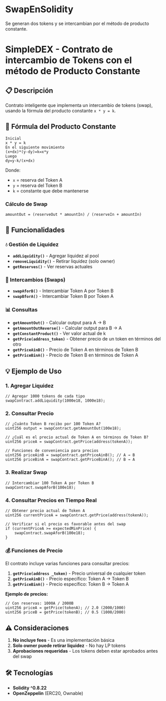 # SwapEnSolidity
Se generan dos tokens y se intercambian por el método de producto constante.
# SimpleDEX - Contrato de intercambio de Tokens con el método de Producto Constante

## 📋 Descripción

Contrato inteligente que implementa un intercambio de tokens (swap), usando la fórmula del producto constante `x * y = k`.

## 🧮 Fórmula del Producto Constante

```
Inicial
x * y = k
En el siguiente movimiento
(x+dx)*(y-dy)=k=x*y
Luego
dy=y-k/(x+dx)
```

Donde:

- `x` = reserva del Token A
- `y` = reserva del Token B
- `k` = constante que debe mantenerse

### Cálculo de Swap

```
amountOut = (reserveOut * amountIn) / (reserveIn + amountIn)
```

## 🚀 Funcionalidades

### 💧 Gestión de Liquidez

- **`addLiquidity()`** - Agregar liquidez al pool
- **`removeLiquidity()`** - Retirar liquidez (solo owner)
- **`getReserves()`** - Ver reservas actuales

### 🔄 Intercambios (Swaps)

- **`swapAforB()`** - Intercambiar Token A por Token B
- **`swapBforA()`** - Intercambiar Token B por Token A

### 📊 Consultas

- **`getAmountOut()`** - Calcular output para A → B
- **`getAmountOutReverse()`** - Calcular output para B → A
- **`getConstantProduct()`** - Ver valor actual de k
- **`getPrice(address_token)`** - Obtener precio de un token en términos del otro
- **`getPriceAinB()`** - Precio de Token A en términos de Token B
- **`getPriceBinA()`** - Precio de Token B en términos de Token A

## 💡 Ejemplo de Uso

### 1. Agregar Liquidez

```solidity
// Agregar 1000 tokens de cada tipo
swapContract.addLiquidity(1000e18, 1000e18);
```

### 2. Consultar Precio

```solidity
// ¿Cuánto Token B recibo por 100 Token A?
uint256 output = swapContract.getAmountOut(100e18);

// ¿Cuál es el precio actual de Token A en términos de Token B?
uint256 priceA = swapContract.getPrice(address(tokenA));

// Funciones de conveniencia para precios
uint256 priceAinB = swapContract.getPriceAinB(); // A → B
uint256 priceBinA = swapContract.getPriceBinA(); // B → A
```

### 3. Realizar Swap

```solidity
// Intercambiar 100 Token A por Token B
swapContract.swapAforB(100e18);
```

### 4. Consultar Precios en Tiempo Real

```solidity
// Obtener precio actual de Token A
uint256 currentPriceA = swapContract.getPrice(address(tokenA));

// Verificar si el precio es favorable antes del swap
if (currentPriceA >= expectedMinPrice) {
    swapContract.swapAforB(100e18);
}
```

### 💰 Funciones de Precio

El contrato incluye varias funciones para consultar precios:

1. **`getPrice(address _token)`** - Precio universal de cualquier token
2. **`getPriceAinB()`** - Precio específico: Token A → Token B
3. **`getPriceBinA()`** - Precio específico: Token B → Token A

**Ejemplo de precios:**

```solidity
// Con reservas: 1000A / 2000B
uint256 priceA = getPrice(tokenA); // 2.0 (2000/1000)
uint256 priceB = getPrice(tokenB); // 0.5 (1000/2000)
```

## ⚠️ Consideraciones

1. **No incluye fees** - Es una implementación básica
2. **Solo owner puede retirar liquidez** - No hay LP tokens
3. **Aprobaciones requeridas** - Los tokens deben estar aprobados antes del swap

## 🛠️ Tecnologías

- **Solidity ^0.8.22**
- **OpenZeppelin** (ERC20, Ownable)

